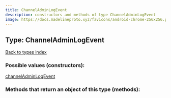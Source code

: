 ```yaml
---
title: ChannelAdminLogEvent
description: constructors and methods of type ChannelAdminLogEvent
image: https://docs.madelineproto.xyz/favicons/android-chrome-256x256.png
---
```

## Type: ChannelAdminLogEvent  
[Back to types index](index.md)



### Possible values (constructors):

[channelAdminLogEvent](../constructors/channelAdminLogEvent.md)  



### Methods that return an object of this type (methods):



